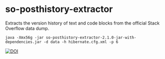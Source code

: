 # so-posthistory-extractor
Extracts the version history of text and code blocks from the official Stack Overflow data dump.

    java -Xmx56g -jar so-posthistory-extractor-2.1.0-jar-with-dependencies.jar -d data -h hibernate.cfg.xml -p 6

[![DOI](https://zenodo.org/badge/98211942.svg)](https://zenodo.org/badge/latestdoi/98211942)
